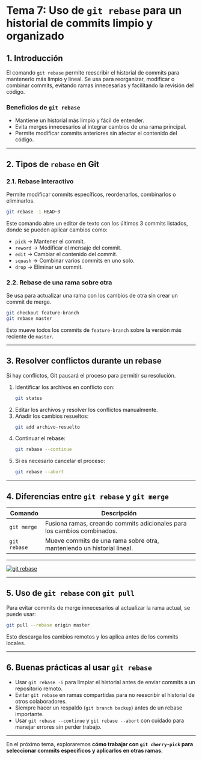 # **Tema 7: Uso de `git rebase` para un historial de commits limpio y organizado**

## **1. Introducción**
El comando `git rebase` permite reescribir el historial de commits para mantenerlo más limpio y lineal. Se usa para reorganizar, modificar o combinar commits, evitando ramas innecesarias y facilitando la revisión del código.

### **Beneficios de `git rebase`**
- Mantiene un historial más limpio y fácil de entender.
- Evita merges innecesarios al integrar cambios de una rama principal.
- Permite modificar commits anteriores sin afectar el contenido del código.

---

## **2. Tipos de `rebase` en Git**
### **2.1. Rebase interactivo**
Permite modificar commits específicos, reordenarlos, combinarlos o eliminarlos.
```bash
git rebase -i HEAD~3
```
Este comando abre un editor de texto con los últimos 3 commits listados, donde se pueden aplicar cambios como:
- `pick` → Mantener el commit.
- `reword` → Modificar el mensaje del commit.
- `edit` → Cambiar el contenido del commit.
- `squash` → Combinar varios commits en uno solo.
- `drop` → Eliminar un commit.

### **2.2. Rebase de una rama sobre otra**
Se usa para actualizar una rama con los cambios de otra sin crear un commit de merge.
```bash
git checkout feature-branch
git rebase master
```
Esto mueve todos los commits de `feature-branch` sobre la versión más reciente de `master`.

---

## **3. Resolver conflictos durante un rebase**
Si hay conflictos, Git pausará el proceso para permitir su resolución.
1. Identificar los archivos en conflicto con:
   ```bash
   git status
   ```
2. Editar los archivos y resolver los conflictos manualmente.
3. Añadir los cambios resueltos:
   ```bash
   git add archivo-resuelto
   ```
4. Continuar el rebase:
   ```bash
   git rebase --continue
   ```
5. Si es necesario cancelar el proceso:
   ```bash
   git rebase --abort
   ```

---

## **4. Diferencias entre `git rebase` y `git merge`**
| Comando | Descripción |
|---------|-------------|
| `git merge` | Fusiona ramas, creando commits adicionales para los cambios combinados. |
| `git rebase` | Mueve commits de una rama sobre otra, manteniendo un historial lineal. |

---

[![git rebase](https://img.youtube.com/vi/UpRMbhWjqHc/0.jpg)](https://www.youtube.com/watch?v=UpRMbhWjqHc&list=PLzA2VyZwsq_8nVw1G6L9PehvqSoGjTjsX)

---

## **5. Uso de `git rebase` con `git pull`**
Para evitar commits de merge innecesarios al actualizar la rama actual, se puede usar:
```bash
git pull --rebase origin master
```
Esto descarga los cambios remotos y los aplica antes de los commits locales.

---

## **6. Buenas prácticas al usar `git rebase`**
- Usar `git rebase -i` para limpiar el historial antes de enviar commits a un repositorio remoto.
- Evitar `git rebase` en ramas compartidas para no reescribir el historial de otros colaboradores.
- Siempre hacer un respaldo (`git branch backup`) antes de un rebase importante.
- Usar `git rebase --continue` y `git rebase --abort` con cuidado para manejar errores sin perder trabajo.

---

En el próximo tema, exploraremos **cómo trabajar con `git cherry-pick` para seleccionar commits específicos y aplicarlos en otras ramas**.
